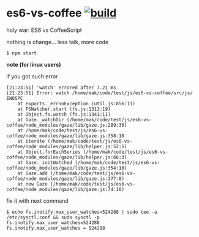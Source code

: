 es6-vs-coffee [![build](https://travis-ci.org/daggerok/es6-vs-coffee.svg?branch=master)](https://travis-ci.org/daggerok/es6-vs-coffee)
=============

holy war: ES6 vs CoffeeScript

nothing is change... less talk, more code

```shell
$ npm start
```

**note (for linux users)**

if you got such error

```shell
[21:23:51] 'watch' errored after 7.21 ms
[21:23:51] Error: watch /home/mak/code/test/js/es6-vs-coffee/src/js/ ENOSPC
    at exports._errnoException (util.js:856:11)
    at FSWatcher.start (fs.js:1313:19)
    at Object.fs.watch (fs.js:1341:11)
    at Gaze._watchDir (/home/mak/code/test/js/es6-vs-coffee/node_modules/gaze/lib/gaze.js:289:30)
    at /home/mak/code/test/js/es6-vs-coffee/node_modules/gaze/lib/gaze.js:358:10
    at iterate (/home/mak/code/test/js/es6-vs-coffee/node_modules/gaze/lib/helper.js:52:5)
    at Object.forEachSeries (/home/mak/code/test/js/es6-vs-coffee/node_modules/gaze/lib/helper.js:66:3)
    at Gaze._initWatched (/home/mak/code/test/js/es6-vs-coffee/node_modules/gaze/lib/gaze.js:354:10)
    at Gaze.add (/home/mak/code/test/js/es6-vs-coffee/node_modules/gaze/lib/gaze.js:177:8)
    at new Gaze (/home/mak/code/test/js/es6-vs-coffee/node_modules/gaze/lib/gaze.js:74:10)
```

fix it with next command

```shell
$ echo fs.inotify.max_user_watches=524288 | sudo tee -a /etc/sysctl.conf && sudo sysctl -p
fs.inotify.max_user_watches=524288
fs.inotify.max_user_watches = 524288
```
